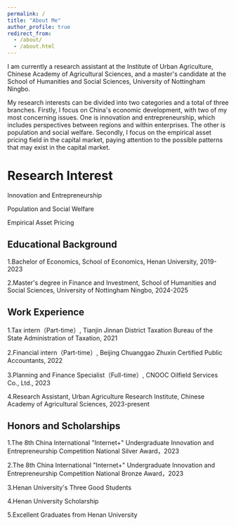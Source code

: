 ```yaml
---
permalink: /
title: "About Me"
author_profile: true
redirect_from: 
  - /about/
  - /about.html
---
```


I am currently a research assistant at the Institute of Urban Agriculture, Chinese Academy of Agricultural Sciences, and a master's candidate at the School of Humanities and Social Sciences, University of Nottingham Ningbo.

My research interests can be divided into two categories and a total of three branches. Firstly, I focus on China's economic development, with two of my most concerning issues. One is innovation and entrepreneurship, which includes perspectives between regions and within enterprises. The other is population and social welfare. Secondly, I focus on the empirical asset pricing field in the capital market, paying attention to the possible patterns that may exist in the capital market.

Research Interest
======
Innovation and Entrepreneurship

Population and Social Welfare

Empirical Asset Pricing


Educational Background
------
1.Bachelor of Economics, School of Economics, Henan University, 2019-2023

2.Master's degree in Finance and Investment, School of Humanities and Social Sciences, University of Nottingham Ningbo, 2024-2025


Work Experience
------
1.Tax intern（Part-time）, Tianjin Jinnan District Taxation Bureau of the State Administration of Taxation, 2021

2.Financial intern（Part-time）, Beijing Chuanggao Zhuxin Certified Public Accountants, 2022

3.Planning and Finance Specialist（Full-time）, CNOOC Oilfield Services Co., Ltd., 2023

4.Research Assistant, Urban Agriculture Research Institute, Chinese Academy of Agricultural Sciences, 2023-present


Honors and Scholarships
------
1.The 8th China International "Internet+" Undergraduate Innovation and Entrepreneurship Competition National Silver Award，2023

2.The 8th China International "Internet+" Undergraduate Innovation and Entrepreneurship Competition National Bronze Award，2023

3.Henan University's Three Good Students

4.Henan University Scholarship

5.Excellent Graduates from Henan University

